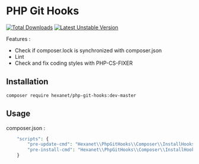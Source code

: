 # PHP Git Hooks

[![Total Downloads](https://poser.pugx.org/hexanet/php-git-hooks/downloads.png)](https://packagist.org/packages/hexanet/php-git-hooks) [![Latest Unstable Version](https://poser.pugx.org/hexanet/php-git-hooks/v/unstable.png)](https://packagist.org/packages/hexanet/php-git-hooks)


Features :

* Check if composer.lock is synchronized with composer.json
* Lint
* Check and fix coding styles with PHP-CS-FIXER

## Installation

```
composer require hexanet/php-git-hooks:dev-master
```


## Usage

composer.json :

```php
    "scripts": {
        "pre-update-cmd": "Hexanet\\PhpGitHooks\\Composer\\InstallHooksScript::installHooks",
        "pre-install-cmd": "Hexanet\\PhpGitHooks\\Composer\\InstallHooksScript::installHooks"
    }
```
